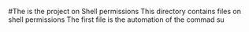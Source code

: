#The is the project on Shell permissions
This directory contains files on shell permissions
The first file is the automation of the commad su

